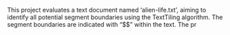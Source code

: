 This project evaluates a text document named ‘alien-life.txt’, aiming to identify all potential segment boundaries using the TextTiling algorithm. The segment boundaries are indicated with “$$” within the text. The pr